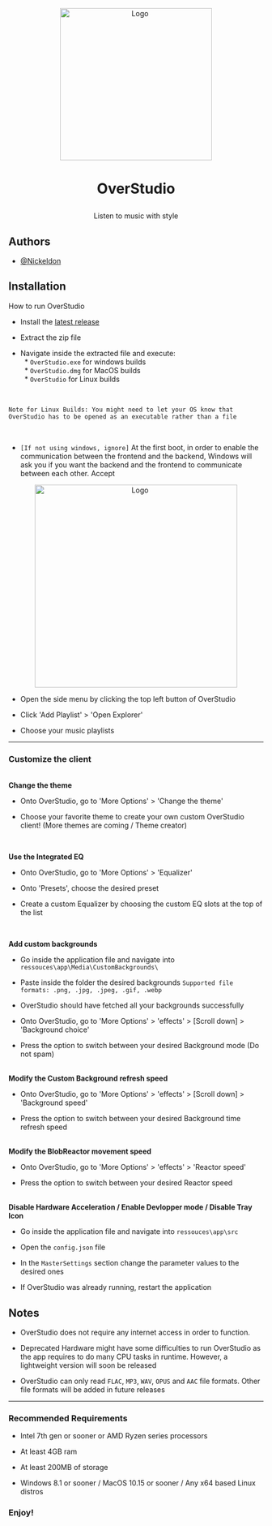 <p align="center" width="300" style="margin-bottom:0"><img src="https://github.com/Nickeldon/OverStudio/blob/main/ressources/logo/logowin.png" alt="Logo" width="300"></img></p>

# <p align="center">OverStudio</p>

<p align="center">Listen to music with style</p>
 


## Authors

- [@Nickeldon](https://github.com/Nickeldon)



## Installation

How to run OverStudio

- Install the [latest release](https://github.com/Nickeldon/OverStudio/releases/latest)

- Extract the zip file

- Navigate inside the extracted file and execute: </br>
&nbsp; * ``OverStudio.exe`` for windows builds </br>
&nbsp; * ``OverStudio.dmg`` for MacOS builds </br>
&nbsp; * ``OverStudio`` for Linux builds

</br>

``Note for Linux Builds: You might need to let your OS know that OverStudio has to be opened as an executable rather than a file``

</br>

- `[If not using windows, ignore]` At the first boot, in order to enable the communication between the frontend and the backend, Windows will ask you if you want the backend and the frontend to communicate between each other. Accept

<p align="center" width="400" style="margin-bottom:0"><img src="https://github.com/Nickeldon/OverStudio/blob/0470978b69543747658e3a5f9e1c0bc5d61468a9/Addons/SF/OverStudio_win-warn.jpg" alt="Logo" width="400"></img></p>

- Open the side menu by clicking the top left button of OverStudio

- Click 'Add Playlist' > 'Open Explorer'

- Choose your music playlists

----------------------------------------

### Customize the client

</br>
<b>Change the theme</b>

- Onto OverStudio, go to 'More Options' > 'Change the theme'

- Choose your favorite theme to create your own custom OverStudio client! (More themes are coming / Theme creator)

</br>

<b>Use the Integrated EQ</b>

- Onto OverStudio, go to 'More Options' > 'Equalizer'

- Onto 'Presets', choose the desired preset
  
- Create a custom Equalizer by choosing the custom EQ slots at the top of the list

</br>

<b>Add custom backgrounds</b>

- Go inside the application file and navigate into ``ressouces\app\Media\CustomBackgrounds\``

- Paste inside the folder the desired backgrounds `Supported file formats: .png, .jpg, .jpeg, .gif, .webp`

- OverStudio should have fetched all your backgrounds successfully

- Onto OverStudio, go to 'More Options' > 'effects' > [Scroll down] > 'Background choice'

- Press the option to switch between your desired Background mode (Do not spam)

</br>
<b>Modify the Custom Background refresh speed</b>

- Onto OverStudio, go to 'More Options' > 'effects' > [Scroll down] > 'Background speed'

- Press the option to switch between your desired Background time refresh speed

</br>
<b>Modify the BlobReactor movement speed</b>

- Onto OverStudio, go to 'More Options' > 'effects' > 'Reactor speed'

- Press the option to switch between your desired Reactor speed

</br>
<b>Disable Hardware Acceleration / Enable Devlopper mode / Disable Tray Icon</b>

- Go inside the application file and navigate into ``ressouces\app\src``
  
- Open the `config.json` file
  
- In the `MasterSettings` section change the parameter values to the desired ones

- If OverStudio was already running, restart the application


## Notes

- OverStudio does not require any internet access in order to function.

- Deprecated Hardware might have some difficulties to run OverStudio as the app requires to do many CPU tasks in runtime. However, a lightweight version will soon be released

- OverStudio can only read `FLAC`, `MP3`, `WAV`, `OPUS` and `AAC` file formats. Other file formats will be added in future releases

-----------------------------------------------------
### Recommended Requirements
- Intel 7th gen or sooner or AMD Ryzen series processors

- At least 4GB ram

- At least 200MB of storage

- Windows 8.1 or sooner / MacOS 10.15 or sooner / Any x64 based Linux distros


### Enjoy!
